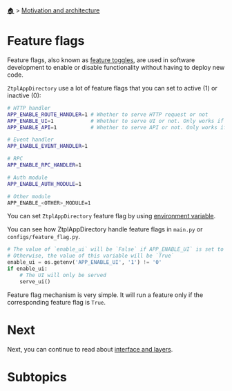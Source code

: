 <!--startTocHeader-->
[🏠](../README.md) > [Motivation and architecture](README.md)
# Feature flags
<!--endTocHeader-->

Feature flags, also known as [feature toggles](https://en.wikipedia.org/wiki/Feature_toggle), are used in software development to enable or disable functionality without having to deploy new code.

`ZtplAppDirectory` use a lot of feature flags that you can set to active (1) or inactive (0):

```bash
# HTTP handler
APP_ENABLE_ROUTE_HANDLER=1 # Whether to serve HTTP request or not
APP_ENABLE_UI=1            # Whether to serve UI or not. Only works if APP_ENABLE_ROUTE_HANDLER==1
APP_ENABLE_API=1           # Whether to serve API or not. Only works if APP_ENABLE_ROUTE_HANDLER==1

# Event handler
APP_ENABLE_EVENT_HANDLER=1

# RPC
APP_ENABLE_RPC_HANDLER=1

# Auth module
APP_ENABLE_AUTH_MODULE=1

# Other module
APP_ENABLE_<OTHER>_MODULE=1
```

You can set `ZtplAppDirectory` feature flag by using [environment variable](https://en.wikipedia.org/wiki/Environment_variable).

You can see how ZtplAppDirectory handle feature flags in `main.py` or `configs/feature_flag.py`.

```python
# The value of `enable_ui` will be `False` if APP_ENABLE_UI` is set to `0`.
# Otherwise, the value of this variable will be `True`
enable_ui = os.getenv('APP_ENABLE_UI', '1') != '0'
if enable_ui:
    # The UI will only be served
    serve_ui()
```

Feature flag mechanism is very simple. It will run a feature only if the corresponding feature flag is `True`.

# Next

Next, you can continue to read about [interface and layers](interface-and-layers.md).

# Subtopics
<!--startTocSubtopic-->
<!--endTocSubtopic-->